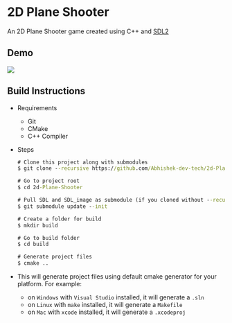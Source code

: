 # 2D Plane Shooter

An 2D Plane Shooter game created using C++ and [SDL2](https://www.libsdl.org/)

## Demo
![](https://i.imgur.com/8V2YMhB.gif)

## Build Instructions

- Requirements
  - Git
  - CMake
  - C++ Compiler

- Steps

    ```cmd
    # Clone this project along with submodules
    $ git clone --recursive https://github.com/Abhishek-dev-tech/2d-Plane-Shooter

    # Go to project root
    $ cd 2d-Plane-Shooter

    # Pull SDL and SDL_image as submodule (if you cloned without --recursive flag)
    $ git submodule update --init

    # Create a folder for build
    $ mkdir build

    # Go to build folder
    $ cd build

    # Generate project files
    $ cmake ..
    ```

- This will generate project files using default cmake generator for your platform. For example:

  - on `Windows` with `Visual Studio` installed, it will generate a `.sln`
  - on `Linux` with `make` installed, it will generate a `Makefile`
  - on `Mac` with `xcode` installed, it will generate a `.xcodeproj`
  